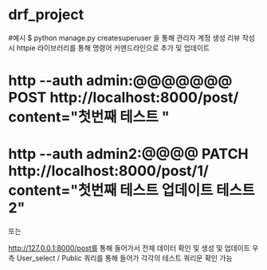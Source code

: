 # drf_project

#예시
$ python manage.py createsuperuser 을 통해 관리자 계정 생성 
리뷰 작성 시 httpie 라이브러리를 통해 명령어 커맨드라인으로 추가 및 업데이트 
# http --auth admin:@@@@@@@ POST http://localhost:8000/post/ content="첫번째 테스트 "
# http --auth admin2:@@@@ PATCH http://localhost:8000/post/1/ content="첫번째 테스트 업데이트 테스트2"

또는

http://127.0.0.1:8000/post를 통해 들어가서 전체 데이터 확인 및 생성 및 업데이트 
우측 User_select / Public 쿼리를 통해 들어가 각각의 테스트 쿼리문 확인 가능 
